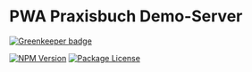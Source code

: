 # PWA Praxisbuch Demo-Server

[![Greenkeeper badge](https://badges.greenkeeper.io/pwapraxis/server.svg)](https://greenkeeper.io/)

<a href="https://www.npmjs.com/package/pwapraxis-server"><img src="https://img.shields.io/npm/v/pwapraxis-server.svg" alt="NPM Version" /></a>
<a href="https://www.npmjs.com/package/pwapraxis-server"><img src="https://img.shields.io/npm/l/pwapraxis-server.svg" alt="Package License" /></a>
